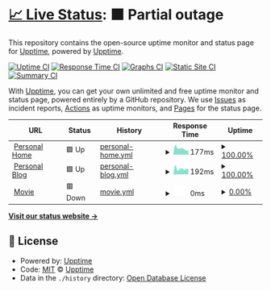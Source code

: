 # [📈 Live Status](https://uptime.liyaodong.com): <!--live status--> **🟧 Partial outage**

This repository contains the open-source uptime monitor and status page for [Upptime](https://upptime.js.org), powered by [Upptime](https://github.com/upptime/upptime).

[![Uptime CI](https://github.com/liyaodong/upptime/workflows/Uptime%20CI/badge.svg)](https://github.com/liyaodong/uptime/actions?query=workflow%3A%22Uptime+CI%22)
[![Response Time CI](https://github.com/liyaodong/upptime/workflows/Response%20Time%20CI/badge.svg)](https://github.com/liyaodong/uptime/actions?query=workflow%3A%22Response+Time+CI%22)
[![Graphs CI](https://github.com/liyaodong/upptime/workflows/Graphs%20CI/badge.svg)](https://github.com/liyaodong/uptime/actions?query=workflow%3A%22Graphs+CI%22)
[![Static Site CI](https://github.com/liyaodong/upptime/workflows/Static%20Site%20CI/badge.svg)](https://github.com/liyaodong/uptime/actions?query=workflow%3A%22Static+Site+CI%22)
[![Summary CI](https://github.com/liyaodong/upptime/workflows/Summary%20CI/badge.svg)](https://github.com/liyaodong/uptime/actions?query=workflow%3A%22Summary+CI%22)

With [Upptime](https://upptime.js.org), you can get your own unlimited and free uptime monitor and status page, powered entirely by a GitHub repository. We use [Issues](https://github.com/upptime/upptime/issues) as incident reports, [Actions](https://github.com/liyaodong/uptime/actions) as uptime monitors, and [Pages](https://uptime.liyaodong.com) for the status page.

<!--start: status pages-->
<!-- This summary is generated by Upptime (https://github.com/upptime/upptime) -->
<!-- Do not edit this manually, your changes will be overwritten -->
<!-- prettier-ignore -->
| URL | Status | History | Response Time | Uptime |
| --- | ------ | ------- | ------------- | ------ |
| <img alt="" src="https://icons.duckduckgo.com/ip3/liyaodong.com.ico" height="13"> [Personal Home](https://liyaodong.com) | 🟩 Up | [personal-home.yml](https://github.com/nothingrealhappen/uptime/commits/HEAD/history/personal-home.yml) | <details><summary><img alt="Response time graph" src="./graphs/personal-home/response-time-week.png" height="20"> 177ms</summary><br><a href="https://uptime.liyaodong.com/history/personal-home"><img alt="Response time 160" src="https://img.shields.io/endpoint?url=https%3A%2F%2Fraw.githubusercontent.com%2Fnothingrealhappen%2Fuptime%2FHEAD%2Fapi%2Fpersonal-home%2Fresponse-time.json"></a><br><a href="https://uptime.liyaodong.com/history/personal-home"><img alt="24-hour response time 118" src="https://img.shields.io/endpoint?url=https%3A%2F%2Fraw.githubusercontent.com%2Fnothingrealhappen%2Fuptime%2FHEAD%2Fapi%2Fpersonal-home%2Fresponse-time-day.json"></a><br><a href="https://uptime.liyaodong.com/history/personal-home"><img alt="7-day response time 177" src="https://img.shields.io/endpoint?url=https%3A%2F%2Fraw.githubusercontent.com%2Fnothingrealhappen%2Fuptime%2FHEAD%2Fapi%2Fpersonal-home%2Fresponse-time-week.json"></a><br><a href="https://uptime.liyaodong.com/history/personal-home"><img alt="30-day response time 188" src="https://img.shields.io/endpoint?url=https%3A%2F%2Fraw.githubusercontent.com%2Fnothingrealhappen%2Fuptime%2FHEAD%2Fapi%2Fpersonal-home%2Fresponse-time-month.json"></a><br><a href="https://uptime.liyaodong.com/history/personal-home"><img alt="1-year response time 167" src="https://img.shields.io/endpoint?url=https%3A%2F%2Fraw.githubusercontent.com%2Fnothingrealhappen%2Fuptime%2FHEAD%2Fapi%2Fpersonal-home%2Fresponse-time-year.json"></a></details> | <details><summary><a href="https://uptime.liyaodong.com/history/personal-home">100.00%</a></summary><a href="https://uptime.liyaodong.com/history/personal-home"><img alt="All-time uptime 99.94%" src="https://img.shields.io/endpoint?url=https%3A%2F%2Fraw.githubusercontent.com%2Fnothingrealhappen%2Fuptime%2FHEAD%2Fapi%2Fpersonal-home%2Fuptime.json"></a><br><a href="https://uptime.liyaodong.com/history/personal-home"><img alt="24-hour uptime 100.00%" src="https://img.shields.io/endpoint?url=https%3A%2F%2Fraw.githubusercontent.com%2Fnothingrealhappen%2Fuptime%2FHEAD%2Fapi%2Fpersonal-home%2Fuptime-day.json"></a><br><a href="https://uptime.liyaodong.com/history/personal-home"><img alt="7-day uptime 100.00%" src="https://img.shields.io/endpoint?url=https%3A%2F%2Fraw.githubusercontent.com%2Fnothingrealhappen%2Fuptime%2FHEAD%2Fapi%2Fpersonal-home%2Fuptime-week.json"></a><br><a href="https://uptime.liyaodong.com/history/personal-home"><img alt="30-day uptime 100.00%" src="https://img.shields.io/endpoint?url=https%3A%2F%2Fraw.githubusercontent.com%2Fnothingrealhappen%2Fuptime%2FHEAD%2Fapi%2Fpersonal-home%2Fuptime-month.json"></a><br><a href="https://uptime.liyaodong.com/history/personal-home"><img alt="1-year uptime 100.00%" src="https://img.shields.io/endpoint?url=https%3A%2F%2Fraw.githubusercontent.com%2Fnothingrealhappen%2Fuptime%2FHEAD%2Fapi%2Fpersonal-home%2Fuptime-year.json"></a></details>
| <img alt="" src="https://icons.duckduckgo.com/ip3/blog.liyaodong.com.ico" height="13"> [Personal Blog](https://blog.liyaodong.com) | 🟩 Up | [personal-blog.yml](https://github.com/nothingrealhappen/uptime/commits/HEAD/history/personal-blog.yml) | <details><summary><img alt="Response time graph" src="./graphs/personal-blog/response-time-week.png" height="20"> 192ms</summary><br><a href="https://uptime.liyaodong.com/history/personal-blog"><img alt="Response time 153" src="https://img.shields.io/endpoint?url=https%3A%2F%2Fraw.githubusercontent.com%2Fnothingrealhappen%2Fuptime%2FHEAD%2Fapi%2Fpersonal-blog%2Fresponse-time.json"></a><br><a href="https://uptime.liyaodong.com/history/personal-blog"><img alt="24-hour response time 190" src="https://img.shields.io/endpoint?url=https%3A%2F%2Fraw.githubusercontent.com%2Fnothingrealhappen%2Fuptime%2FHEAD%2Fapi%2Fpersonal-blog%2Fresponse-time-day.json"></a><br><a href="https://uptime.liyaodong.com/history/personal-blog"><img alt="7-day response time 192" src="https://img.shields.io/endpoint?url=https%3A%2F%2Fraw.githubusercontent.com%2Fnothingrealhappen%2Fuptime%2FHEAD%2Fapi%2Fpersonal-blog%2Fresponse-time-week.json"></a><br><a href="https://uptime.liyaodong.com/history/personal-blog"><img alt="30-day response time 188" src="https://img.shields.io/endpoint?url=https%3A%2F%2Fraw.githubusercontent.com%2Fnothingrealhappen%2Fuptime%2FHEAD%2Fapi%2Fpersonal-blog%2Fresponse-time-month.json"></a><br><a href="https://uptime.liyaodong.com/history/personal-blog"><img alt="1-year response time 160" src="https://img.shields.io/endpoint?url=https%3A%2F%2Fraw.githubusercontent.com%2Fnothingrealhappen%2Fuptime%2FHEAD%2Fapi%2Fpersonal-blog%2Fresponse-time-year.json"></a></details> | <details><summary><a href="https://uptime.liyaodong.com/history/personal-blog">100.00%</a></summary><a href="https://uptime.liyaodong.com/history/personal-blog"><img alt="All-time uptime 99.94%" src="https://img.shields.io/endpoint?url=https%3A%2F%2Fraw.githubusercontent.com%2Fnothingrealhappen%2Fuptime%2FHEAD%2Fapi%2Fpersonal-blog%2Fuptime.json"></a><br><a href="https://uptime.liyaodong.com/history/personal-blog"><img alt="24-hour uptime 100.00%" src="https://img.shields.io/endpoint?url=https%3A%2F%2Fraw.githubusercontent.com%2Fnothingrealhappen%2Fuptime%2FHEAD%2Fapi%2Fpersonal-blog%2Fuptime-day.json"></a><br><a href="https://uptime.liyaodong.com/history/personal-blog"><img alt="7-day uptime 100.00%" src="https://img.shields.io/endpoint?url=https%3A%2F%2Fraw.githubusercontent.com%2Fnothingrealhappen%2Fuptime%2FHEAD%2Fapi%2Fpersonal-blog%2Fuptime-week.json"></a><br><a href="https://uptime.liyaodong.com/history/personal-blog"><img alt="30-day uptime 100.00%" src="https://img.shields.io/endpoint?url=https%3A%2F%2Fraw.githubusercontent.com%2Fnothingrealhappen%2Fuptime%2FHEAD%2Fapi%2Fpersonal-blog%2Fuptime-month.json"></a><br><a href="https://uptime.liyaodong.com/history/personal-blog"><img alt="1-year uptime 100.00%" src="https://img.shields.io/endpoint?url=https%3A%2F%2Fraw.githubusercontent.com%2Fnothingrealhappen%2Fuptime%2FHEAD%2Fapi%2Fpersonal-blog%2Fuptime-year.json"></a></details>
| <img alt="" src="https://icons.duckduckgo.com/ip3/h.liyaodong.com.ico" height="13"> [Movie](http://h.liyaodong.com:8096) | 🟥 Down | [movie.yml](https://github.com/nothingrealhappen/uptime/commits/HEAD/history/movie.yml) | <details><summary><img alt="Response time graph" src="./graphs/movie/response-time-week.png" height="20"> 0ms</summary><br><a href="https://uptime.liyaodong.com/history/movie"><img alt="Response time 0" src="https://img.shields.io/endpoint?url=https%3A%2F%2Fraw.githubusercontent.com%2Fnothingrealhappen%2Fuptime%2FHEAD%2Fapi%2Fmovie%2Fresponse-time.json"></a><br><a href="https://uptime.liyaodong.com/history/movie"><img alt="24-hour response time 0" src="https://img.shields.io/endpoint?url=https%3A%2F%2Fraw.githubusercontent.com%2Fnothingrealhappen%2Fuptime%2FHEAD%2Fapi%2Fmovie%2Fresponse-time-day.json"></a><br><a href="https://uptime.liyaodong.com/history/movie"><img alt="7-day response time 0" src="https://img.shields.io/endpoint?url=https%3A%2F%2Fraw.githubusercontent.com%2Fnothingrealhappen%2Fuptime%2FHEAD%2Fapi%2Fmovie%2Fresponse-time-week.json"></a><br><a href="https://uptime.liyaodong.com/history/movie"><img alt="30-day response time 0" src="https://img.shields.io/endpoint?url=https%3A%2F%2Fraw.githubusercontent.com%2Fnothingrealhappen%2Fuptime%2FHEAD%2Fapi%2Fmovie%2Fresponse-time-month.json"></a><br><a href="https://uptime.liyaodong.com/history/movie"><img alt="1-year response time 0" src="https://img.shields.io/endpoint?url=https%3A%2F%2Fraw.githubusercontent.com%2Fnothingrealhappen%2Fuptime%2FHEAD%2Fapi%2Fmovie%2Fresponse-time-year.json"></a></details> | <details><summary><a href="https://uptime.liyaodong.com/history/movie">0.00%</a></summary><a href="https://uptime.liyaodong.com/history/movie"><img alt="All-time uptime 61.03%" src="https://img.shields.io/endpoint?url=https%3A%2F%2Fraw.githubusercontent.com%2Fnothingrealhappen%2Fuptime%2FHEAD%2Fapi%2Fmovie%2Fuptime.json"></a><br><a href="https://uptime.liyaodong.com/history/movie"><img alt="24-hour uptime 0.00%" src="https://img.shields.io/endpoint?url=https%3A%2F%2Fraw.githubusercontent.com%2Fnothingrealhappen%2Fuptime%2FHEAD%2Fapi%2Fmovie%2Fuptime-day.json"></a><br><a href="https://uptime.liyaodong.com/history/movie"><img alt="7-day uptime 0.00%" src="https://img.shields.io/endpoint?url=https%3A%2F%2Fraw.githubusercontent.com%2Fnothingrealhappen%2Fuptime%2FHEAD%2Fapi%2Fmovie%2Fuptime-week.json"></a><br><a href="https://uptime.liyaodong.com/history/movie"><img alt="30-day uptime 0.00%" src="https://img.shields.io/endpoint?url=https%3A%2F%2Fraw.githubusercontent.com%2Fnothingrealhappen%2Fuptime%2FHEAD%2Fapi%2Fmovie%2Fuptime-month.json"></a><br><a href="https://uptime.liyaodong.com/history/movie"><img alt="1-year uptime 0.00%" src="https://img.shields.io/endpoint?url=https%3A%2F%2Fraw.githubusercontent.com%2Fnothingrealhappen%2Fuptime%2FHEAD%2Fapi%2Fmovie%2Fuptime-year.json"></a></details>

<!--end: status pages-->

[**Visit our status website →**](https://uptime.liyaodong.com)

## 📄 License

- Powered by: [Upptime](https://github.com/upptime/upptime)
- Code: [MIT](./LICENSE) © [Upptime](https://upptime.js.org)
- Data in the `./history` directory: [Open Database License](https://opendatacommons.org/licenses/odbl/1-0/)
